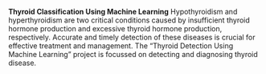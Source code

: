 **Thyroid Classification Using Machine Learning**
Hypothyroidism and hyperthyroidism are two critical conditions caused by insufficient thyroid hormone production and excessive thyroid hormone production, respectively. Accurate and timely detection of these diseases is crucial for effective treatment and management. The “Thyroid Detection Using Machine Learning” project is focussed on detecting and diagnosing thyroid disease.
